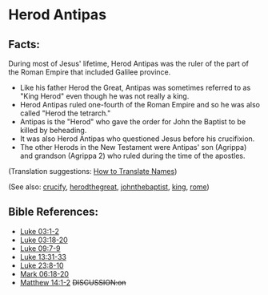 # Herod Antipas #

## Facts: ##

 During most of Jesus' lifetime, Herod Antipas was the ruler of the part of the Roman Empire that included Galilee province. 

* Like his father Herod the Great, Antipas was sometimes referred to as "King Herod" even though he was not really a king.
* Herod Antipas ruled one-fourth of the Roman Empire and so he was also called "Herod the tetrarch."
* Antipas is the "Herod" who gave the order for John the Baptist to be killed by beheading.
* It was also Herod Antipas who questioned Jesus before his crucifixion.
* The other Herods in the New Testament were Antipas' son (Agrippa) and grandson (Agrippa 2) who ruled during the time of the apostles. 

(Translation suggestions: [How to Translate Names](https://git.door43.org/Door43/en-ta-translate-vol1/src/master/content/translate_names.md))

(See also: [crucify](../kt/crucify.md), [herodthegreat](../other/herodthegreat.md), [johnthebaptist](../other/johnthebaptist.md), [king](../other/king.md), [rome](../other/rome.md))

## Bible References: ##

* [Luke 03:1-2](https://door43.org/en/bible/notes/luk/03/01)
* [Luke 03:18-20](https://door43.org/en/bible/notes/luk/03/18)
* [Luke 09:7-9](https://door43.org/en/bible/notes/luk/09/07)
* [Luke 13:31-33](https://door43.org/en/bible/notes/luk/13/31)
* [Luke 23:8-10](https://door43.org/en/bible/notes/luk/23/08)
* [Mark 06:18-20](https://door43.org/en/bible/notes/mrk/06/18)
* [Matthew 14:1-2](https://door43.org/en/bible/notes/mat/14/01)
~~DISCUSSION:on~~

